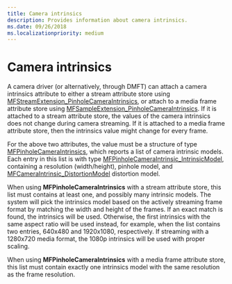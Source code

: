```yaml
---
title: Camera intrinsics
description: Provides information about camera intrinsics.
ms.date: 09/26/2018
ms.localizationpriority: medium
---
```


# Camera intrinsics

A camera driver (or alternatively, through DMFT) can attach a camera intrinsics attribute to either a stream attribute store using [MFStreamExtension_PinholeCameraIntrinsics](https://docs.microsoft.com/windows/desktop/medfound/mfstreamextension-pinholecameraintrinsics), or attach to a media frame attribute store using [MFSampleExtension_PinholeCameraIntrinsics](https://docs.microsoft.com/windows/desktop/medfound/mfsampleextension-pinholecameraintrinsics). If it is attached to a stream attribute store, the values of the camera intrinsics does not change during camera streaming. If it is attached to a media frame attribute store, then the intrinsics value might change for every frame. 

For the above two attributes, the value must be a structure of type [MFPinholeCameraIntrinsics](https://docs.microsoft.com/windows/win32/api/mfapi/ns-mfapi-_mfpinholecameraintrinsics), which reports a list of camera intrinsic models. Each entry in this list is with type [MFPinholeCameraIntrinsic_IntrinsicModel](https://docs.microsoft.com/windows/win32/api/mfapi/ns-mfapi-mfpinholecameraintrinsic_intrinsicmodel), containing a resolution (width/height), pinhole model, and [MFCameraIntrinsic_DistortionModel](https://docs.microsoft.com/windows/win32/api/mfapi/ns-mfapi-_mfcameraintrinsic_distortionmodel) distortion model. 

When using **MFPinholeCameraIntrinsics** with a stream attribute store, this list must contains at least one, and possibly many intrinsic models. The system will pick the intrinsics model based on the actively streaming frame format by matching the width and height of the frames. If an exact match is found, the intrinsics will be used. Otherwise, the first intrinsics with the same aspect ratio will be used instead, for example, when the list contains two entries, 640x480 and 1920x1080, respectively. If streaming with a 1280x720 media format, the 1080p intrinsics will be used with proper scaling. 

When using **MFPinholeCameraIntrinsics** with a media frame attribute store, this list must contain exactly one intrinsics model with the same resolution as the frame resolution.
